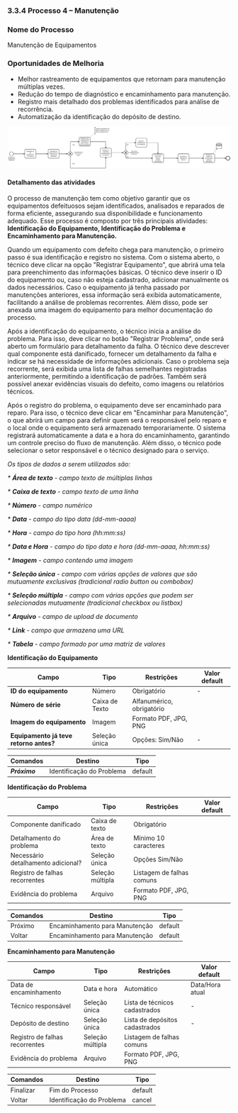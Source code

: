 ### 3.3.4 Processo 4 – Manutenção 

### Nome do Processo
Manutenção de Equipamentos

### Oportunidades de Melhoria
- Melhor rastreamento de equipamentos que retornam para manutenção múltiplas vezes.
- Redução do tempo de diagnóstico e encaminhamento para manutenção.
- Registro mais detalhado dos problemas identificados para análise de recorrência.
- Automatização da identificação do depósito de destino.
  
![Exemplo de um Modelo BPMN do PROCESSO 4](images/modelagemmanutencao.svg "Modelo BPMN do Processo 4.")

#### Detalhamento das atividades

O processo de manutenção tem como objetivo garantir que os equipamentos defeituosos sejam identificados, analisados e reparados de forma eficiente, assegurando sua disponibilidade e funcionamento adequado. Esse processo é composto por três principais atividades: **Identificação do Equipamento, Identificação do Problema e Encaminhamento para Manutenção.**

Quando um equipamento com defeito chega para manutenção, o primeiro passo é sua identificação e registro no sistema. Com o sistema aberto, o técnico deve clicar na opção "Registrar Equipamento", que abrirá uma tela para preenchimento das informações básicas. O técnico deve inserir o ID do equipamento ou, caso não esteja cadastrado, adicionar manualmente os dados necessários.
Caso o equipamento já tenha passado por manutenções anteriores, essa informação será exibida automaticamente, facilitando a análise de problemas recorrentes. Além disso, pode ser anexada uma imagem do equipamento para melhor documentação do processo.

Após a identificação do equipamento, o técnico inicia a análise do problema. Para isso, deve clicar no botão "Registrar Problema", onde será aberto um formulário para detalhamento da falha. O técnico deve descrever qual componente está danificado, fornecer um detalhamento da falha e indicar se há necessidade de informações adicionais.
Caso o problema seja recorrente, será exibida uma lista de falhas semelhantes registradas anteriormente, permitindo a identificação de padrões. Também será possível anexar evidências visuais do defeito, como imagens ou relatórios técnicos.

Após o registro do problema, o equipamento deve ser encaminhado para reparo. Para isso, o técnico deve clicar em "Encaminhar para Manutenção", o que abrirá um campo para definir quem será o responsável pelo reparo e o local onde o equipamento será armazenado temporariamente.
O sistema registrará automaticamente a data e a hora do encaminhamento, garantindo um controle preciso do fluxo de manutenção. Além disso, o técnico pode selecionar o setor responsável e o técnico designado para o serviço.

_Os tipos de dados a serem utilizados são:_

_* **Área de texto** - campo texto de múltiplas linhas_

_* **Caixa de texto** - campo texto de uma linha_

_* **Número** - campo numérico_

_* **Data** - campo do tipo data (dd-mm-aaaa)_

_* **Hora** - campo do tipo hora (hh:mm:ss)_

_* **Data e Hora** - campo do tipo data e hora (dd-mm-aaaa, hh:mm:ss)_

_* **Imagem** - campo contendo uma imagem_

_* **Seleção única** - campo com várias opções de valores que são mutuamente exclusivas (tradicional radio button ou combobox)_

_* **Seleção múltipla** - campo com várias opções que podem ser selecionadas mutuamente (tradicional checkbox ou listbox)_

_* **Arquivo** - campo de upload de documento_

_* **Link** - campo que armazena uma URL_

_* **Tabela** - campo formado por uma matriz de valores_

**Identificação do Equipamento**

| **Campo**       | **Tipo**         | **Restrições** | **Valor default** |
| ---             | ---              | ---            | ---               |
| **ID do equipamento**  |  Número   | Obrigatório    |    -               |
| **Número de série**    | Caixa de Texto   | Alfanumérico, obrigatório |                |
| **Imagem do equipamento**          | Imagem   | Formato PDF, JPG, PNG |           |
| **Equipamento já teve retorno antes?**  |  Seleção única   | Opções: Sim/Não    |    -               |

| **Comandos**         |  **Destino**                   | **Tipo** |
| ---                  | ---                            | ---               |
| ***Próximo***       |    Identificação do Problema    | default            |


**Identificação do Problema**

| **Campo**       | **Tipo**         | **Restrições** | **Valor default** |
| ---             | ---              | ---            | ---               |
| Componente danificado | Caixa de texto  | Obrigatório  |                   |
| Detalhamento do problema | Área de texto | Mínimo 10 caracteres |                   |
| Necessário detalhamento adicional? | Seleção única | Opções Sim/Não |                   |
| Registro de falhas recorrentes | Seleção múltipla | Listagem de falhas comuns |            |
| Evidência do problema | Arquivo | Formato PDF, JPG, PNG |            |


| **Comandos**         |  **Destino**                   | **Tipo**          |
| ---                  | ---                            | ---               |
| Próximo              |  Encaminhamento para Manutenção | default                  |
| Voltar  |  Encaminhamento para Manutenção | default                  |


**Encaminhamento para Manutenção**

| **Campo**       | **Tipo**         | **Restrições** | **Valor default** |
| ---             | ---              | ---            | ---               |
| Data de encaminhamento | Data e hora  | Automático  |  Data/Hora atual  |
| Técnico responsável | Seleção única | Lista de técnicos cadastrados |    -               |
| Depósito de destino | Seleção única | Lista de depósitos cadastrados | -                  |
| Registro de falhas recorrentes | Seleção múltipla | Listagem de falhas comuns |            |
| Evidência do problema | Arquivo | Formato PDF, JPG, PNG |            |


| **Comandos**         |  **Destino**                   | **Tipo**          |
| ---                  | ---                            | ---               |
| Finalizar |  Fim do Processo | default                |
| Voltar  |  Identificação do Problema | cancel    |




